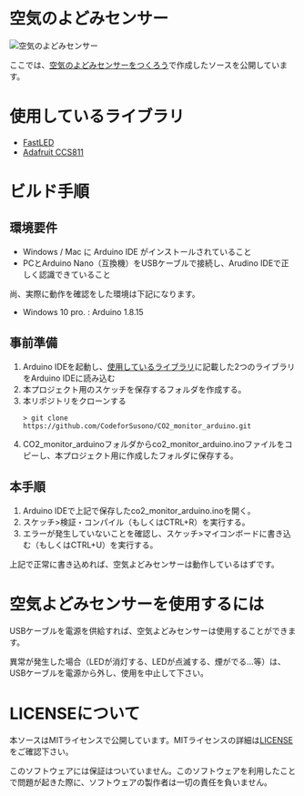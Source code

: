 # 空気のよどみセンサー

![空気のよどみセンサー](https://www.code4susono.org/wp-content/uploads/2022/01/co2_LED01.jpg)

ここでは、[空気のよどみセンサーをつくろう](https://www.code4susono.org/co2sensor)で作成したソースを公開しています。

# 使用しているライブラリ

* [FastLED](https://github.com/FastLED/FastLED)
* [Adafruit CCS811](https://github.com/adafruit/Adafruit_CCS811)

# ビルド手順

## 環境要件

* Windows / Mac に Arduino IDE がインストールされていること
* PCとArduino Nano（互換機）をUSBケーブルで接続し、Arudino IDEで正しく認識できていること

尚、実際に動作を確認をした環境は下記になります。
* Windows 10 pro. : Arduino 1.8.15

## 事前準備

1. Arduino IDEを起動し、[使用しているライブラリ](#使用しているライブラリ)に記載した2つのライブラリをArduino IDEに読み込む
1. 本プロジェクト用のスケッチを保存するフォルダを作成する。
1. 本リポジトリをクローンする  
    ```
    > git clone https://github.com/CodeforSusono/CO2_monitor_arduino.git
    ```
1. CO2_monitor_arduinoフォルダからco2_monitor_arduino.inoファイルをコピーし、本プロジェクト用に作成したフォルダに保存する。

## 本手順

1. Arduino IDEで上記で保存したco2_monitor_arduino.inoを開く。
1. スケッチ>検証・コンパイル（もしくはCTRL+R）を実行する。
1. エラーが発生していないことを確認し、スケッチ>マイコンボードに書き込む（もしくはCTRL+U）を実行する。

上記で正常に書き込めれば、空気よどみセンサーは動作しているはずです。

# 空気よどみセンサーを使用するには

USBケーブルを電源を供給すれば、空気よどみセンサーは使用することができます。

異常が発生した場合（LEDが消灯する、LEDが点滅する、煙がでる…等）は、USBケーブルを電源から外し、使用を中止して下さい。

# LICENSEについて

本ソースはMITライセンスで公開しています。MITライセンスの詳細は[LICENSE](https://github.com/CodeforSusono/CO2_monitor_arduino/blob/a1e77dfeec3c32b7da979c12bdd98637ee2fffd2/LICENSE)をご確認下さい。

このソフトウェアには保証はついていません。このソフトウェアを利用したことで問題が起きた際に、ソフトウェアの製作者は一切の責任を負いません。





